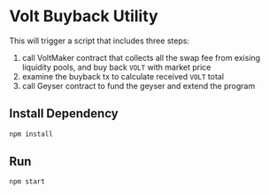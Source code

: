 # Volt Buyback Utility

This will trigger a script that includes three steps:

1. call VoltMaker contract that collects all the swap fee from exising liquidity pools, and buy back `VOLT` with market price
2. examine the buyback tx to calculate received `VOLT` total
3. call Geyser contract to fund the geyser and extend the program

## Install Dependency

```bash
npm install
```

## Run

```bash
npm start
```
